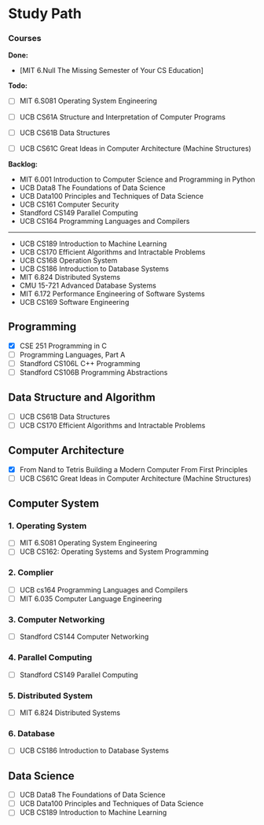 # Study Path

### Courses
**Done:**
- [MIT 6.Null The Missing Semester of Your CS Education]


**Todo:**
- [ ] MIT 6.S081 Operating System Engineering 
- [ ] UCB CS61A Structure and Interpretation of Computer Programs
- [ ] UCB CS61B Data Structures
- [ ] UCB CS61C Great Ideas in Computer Architecture (Machine Structures)



**Backlog:**

- MIT 6.001 Introduction to Computer Science and Programming in Python
- UCB Data8 The Foundations of Data Science
- UCB Data100 Principles and Techniques of Data Science
- UCB CS161 Computer Security
- Standford CS149 Parallel Computing
- UCB CS164 Programming Languages and Compilers
---
- UCB CS189 Introduction to Machine Learning
- UCB CS170 Efficient Algorithms and Intractable Problems
- UCB CS168 Operation System
- UCB CS186 Introduction to Database Systems
- MIT 6.824 Distributed Systems
- CMU 15-721 Advanced Database Systems
- MIT 6.172 Performance Engineering of Software Systems
- UCB CS169 Software Engineering	

## Programming
- [x] CSE 251 Programming in C
- [ ] Programming Languages, Part A
- [ ] Standford CS106L C++ Programming
- [ ] Standford CS106B Programming Abstractions

## Data Structure and Algorithm
- [ ] UCB CS61B Data Structures
- [ ] UCB CS170 Efficient Algorithms and Intractable Problems

## Computer Architecture
- [x] From Nand to Tetris Building a Modern Computer From First Principles
- [ ] UCB CS61C Great Ideas in Computer Architecture (Machine Structures)

## Computer System
### 1. Operating System
- [ ] MIT 6.S081 Operating System Engineering 
- [ ] UCB CS162: Operating Systems and System Programming

### 2. Complier
- [ ] UCB cs164 Programming Languages and Compilers
- [ ] MIT 6.035 Computer Language Engineering

### 3. Computer Networking
- [ ] Standford CS144 Computer Networking

### 4. Parallel Computing
- [ ] Standford CS149 Parallel Computing

### 5. Distributed System
- [ ] MIT 6.824 Distributed Systems
### 6. Database
- [ ] UCB CS186 Introduction to Database Systems

## Data Science
- [ ] UCB Data8 The Foundations of Data Science
- [ ] UCB Data100 Principles and Techniques of Data Science
- [ ] UCB CS189 Introduction to Machine Learning
